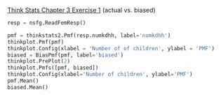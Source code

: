 [Think Stats Chapter 3 Exercise 1](http://greenteapress.com/thinkstats2/html/thinkstats2004.html#toc31) (actual vs. biased)

 ```python
 resp = nsfg.ReadFemResp()

 pmf = thinkstats2.Pmf(resp.numkdhh, label='numkdhh')
 thinkplot.Pmf(pmf)
 thinkplot.Config(xlabel = 'Number of of children', ylabel = 'PMF')
 biased = BiasPmf(pmf, label='biased')
 thinkplot.PrePlot(2)
 thinkplot.Pmfs([pmf, biased])
 thinkplot.Config(xlabel='Number of children', ylabel='PMF')
 pmf.Mean()
 biased.Mean()
  
  ```

